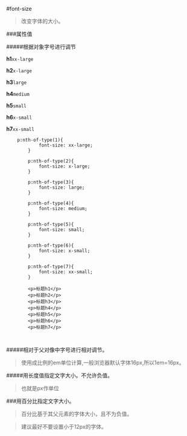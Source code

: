 #font-size
>改变字体的大小。



###属性值

#####根据对象字号进行调节

**h1**`xx-large`

**h2**`x-large`

**h3**`large`

**h4**`medium`

**h5**`small`

**h6**`x-small`

**h7**`xx-small`


```
	p:nth-of-type(1){
			font-size: xx-large;
		}

		p:nth-of-type(2){
			font-size: x-large;
		}

		p:nth-of-type(3){
			font-size: large;
		}

		p:nth-of-type(4){
			font-size: medium;
		}

		p:nth-of-type(5){
			font-size: small;
		}

		p:nth-of-type(6){
			font-size: x-small;
		}

		p:nth-of-type(7){
			font-size: xx-small;
		}
		
		<p>标题h1</p>
		<p>标题h2</p>
		<p>标题h3</p>
		<p>标题h4</p>
		<p>标题h5</p>
		<p>标题h6</p>
		<p>标题h7</p>
		
		
```



#####相对于父对像中字号进行相对调节。

>使用成比例的em单位计算,一般浏览器默认字体16px,所以1em=16px。



#####用长度值指定文字大小。不允许负值。

>也就是px作单位


###用百分比指定文字大小。

>百分比基于其父元素的字体大小，且不为负值。<br/>

>建议最好不要设置小于12px的字体。